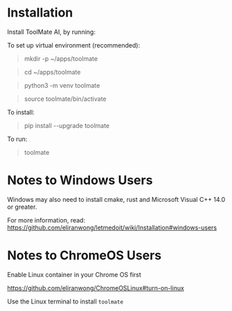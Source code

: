 # Installation

Install ToolMate AI, by running:

To set up virtual environment (recommended):

> mkdir -p ~/apps/toolmate

> cd ~/apps/toolmate

> python3 -m venv toolmate

> source toolmate/bin/activate

To install:

> pip install --upgrade toolmate

To run:

> toolmate

# Notes to Windows Users

Windows may also need to install cmake, rust and Microsoft Visual C++ 14.0 or greater.

For more information, read: https://github.com/eliranwong/letmedoit/wiki/Installation#windows-users

# Notes to ChromeOS Users

Enable Linux container in your Chrome OS first

https://github.com/eliranwong/ChromeOSLinux#turn-on-linux

Use the Linux terminal to install `toolmate`